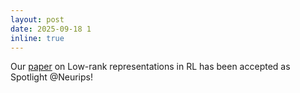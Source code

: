 ```yaml
---
layout: post
date: 2025-09-18 1
inline: true
---
```


Our [paper](https://arxiv.org/pdf/2509.05193) on Low-rank representations in RL has been accepted as Spotlight @Neurips!
